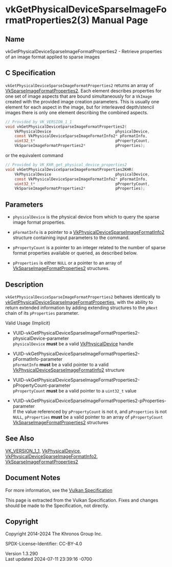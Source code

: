 # vkGetPhysicalDeviceSparseImageFormatProperties2(3) Manual Page

## Name

vkGetPhysicalDeviceSparseImageFormatProperties2 - Retrieve properties of
an image format applied to sparse images



## <a href="#_c_specification" class="anchor"></a>C Specification

`vkGetPhysicalDeviceSparseImageFormatProperties2` returns an array of
[VkSparseImageFormatProperties2](https://registry.khronos.org/vulkan/specs/1.3-extensions/man/html/VkSparseImageFormatProperties2.html).
Each element describes properties for one set of image aspects that are
bound simultaneously for a `VkImage` created with the provided image
creation parameters. This is usually one element for each aspect in the
image, but for interleaved depth/stencil images there is only one
element describing the combined aspects.

``` c
// Provided by VK_VERSION_1_1
void vkGetPhysicalDeviceSparseImageFormatProperties2(
    VkPhysicalDevice                            physicalDevice,
    const VkPhysicalDeviceSparseImageFormatInfo2* pFormatInfo,
    uint32_t*                                   pPropertyCount,
    VkSparseImageFormatProperties2*             pProperties);
```

or the equivalent command

``` c
// Provided by VK_KHR_get_physical_device_properties2
void vkGetPhysicalDeviceSparseImageFormatProperties2KHR(
    VkPhysicalDevice                            physicalDevice,
    const VkPhysicalDeviceSparseImageFormatInfo2* pFormatInfo,
    uint32_t*                                   pPropertyCount,
    VkSparseImageFormatProperties2*             pProperties);
```

## <a href="#_parameters" class="anchor"></a>Parameters

- `physicalDevice` is the physical device from which to query the sparse
  image format properties.

- `pFormatInfo` is a pointer to a
  [VkPhysicalDeviceSparseImageFormatInfo2](https://registry.khronos.org/vulkan/specs/1.3-extensions/man/html/VkPhysicalDeviceSparseImageFormatInfo2.html)
  structure containing input parameters to the command.

- `pPropertyCount` is a pointer to an integer related to the number of
  sparse format properties available or queried, as described below.

- `pProperties` is either `NULL` or a pointer to an array of
  [VkSparseImageFormatProperties2](https://registry.khronos.org/vulkan/specs/1.3-extensions/man/html/VkSparseImageFormatProperties2.html)
  structures.

## <a href="#_description" class="anchor"></a>Description

`vkGetPhysicalDeviceSparseImageFormatProperties2` behaves identically to
[vkGetPhysicalDeviceSparseImageFormatProperties](https://registry.khronos.org/vulkan/specs/1.3-extensions/man/html/vkGetPhysicalDeviceSparseImageFormatProperties.html),
with the ability to return extended information by adding extending
structures to the `pNext` chain of its `pProperties` parameter.

Valid Usage (Implicit)

- <a
  href="#VUID-vkGetPhysicalDeviceSparseImageFormatProperties2-physicalDevice-parameter"
  id="VUID-vkGetPhysicalDeviceSparseImageFormatProperties2-physicalDevice-parameter"></a>
  VUID-vkGetPhysicalDeviceSparseImageFormatProperties2-physicalDevice-parameter  
  `physicalDevice` **must** be a valid
  [VkPhysicalDevice](https://registry.khronos.org/vulkan/specs/1.3-extensions/man/html/VkPhysicalDevice.html) handle

- <a
  href="#VUID-vkGetPhysicalDeviceSparseImageFormatProperties2-pFormatInfo-parameter"
  id="VUID-vkGetPhysicalDeviceSparseImageFormatProperties2-pFormatInfo-parameter"></a>
  VUID-vkGetPhysicalDeviceSparseImageFormatProperties2-pFormatInfo-parameter  
  `pFormatInfo` **must** be a valid pointer to a valid
  [VkPhysicalDeviceSparseImageFormatInfo2](https://registry.khronos.org/vulkan/specs/1.3-extensions/man/html/VkPhysicalDeviceSparseImageFormatInfo2.html)
  structure

- <a
  href="#VUID-vkGetPhysicalDeviceSparseImageFormatProperties2-pPropertyCount-parameter"
  id="VUID-vkGetPhysicalDeviceSparseImageFormatProperties2-pPropertyCount-parameter"></a>
  VUID-vkGetPhysicalDeviceSparseImageFormatProperties2-pPropertyCount-parameter  
  `pPropertyCount` **must** be a valid pointer to a `uint32_t` value

- <a
  href="#VUID-vkGetPhysicalDeviceSparseImageFormatProperties2-pProperties-parameter"
  id="VUID-vkGetPhysicalDeviceSparseImageFormatProperties2-pProperties-parameter"></a>
  VUID-vkGetPhysicalDeviceSparseImageFormatProperties2-pProperties-parameter  
  If the value referenced by `pPropertyCount` is not `0`, and
  `pProperties` is not `NULL`, `pProperties` **must** be a valid pointer
  to an array of `pPropertyCount`
  [VkSparseImageFormatProperties2](https://registry.khronos.org/vulkan/specs/1.3-extensions/man/html/VkSparseImageFormatProperties2.html)
  structures

## <a href="#_see_also" class="anchor"></a>See Also

[VK_VERSION_1_1](https://registry.khronos.org/vulkan/specs/1.3-extensions/man/html/VK_VERSION_1_1.html),
[VkPhysicalDevice](https://registry.khronos.org/vulkan/specs/1.3-extensions/man/html/VkPhysicalDevice.html),
[VkPhysicalDeviceSparseImageFormatInfo2](https://registry.khronos.org/vulkan/specs/1.3-extensions/man/html/VkPhysicalDeviceSparseImageFormatInfo2.html),
[VkSparseImageFormatProperties2](https://registry.khronos.org/vulkan/specs/1.3-extensions/man/html/VkSparseImageFormatProperties2.html)

## <a href="#_document_notes" class="anchor"></a>Document Notes

For more information, see the <a
href="https://registry.khronos.org/vulkan/specs/1.3-extensions/html/vkspec.html#vkGetPhysicalDeviceSparseImageFormatProperties2"
target="_blank" rel="noopener">Vulkan Specification</a>

This page is extracted from the Vulkan Specification. Fixes and changes
should be made to the Specification, not directly.

## <a href="#_copyright" class="anchor"></a>Copyright

Copyright 2014-2024 The Khronos Group Inc.

SPDX-License-Identifier: CC-BY-4.0

Version 1.3.290  
Last updated 2024-07-11 23:39:16 -0700
